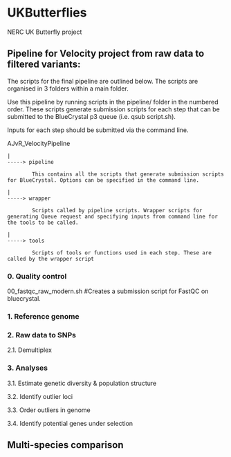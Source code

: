 # UKButterflies
NERC UK Butterfly project


## Pipeline for Velocity project from raw data to filtered variants: 

The scripts for the final pipeline are outlined below. The scripts are organised in 3 folders within a main folder. 

Use this pipeline by running scripts in the pipeline/ folder in the numbered order. These scripts generate submission scripts for 
each step that can be submitted to the BlueCrystal p3 queue (i.e. qsub script.sh). 

Inputs for each step should be submitted via the command line. 


AJvR_VelocityPipeline 
    
    |
    -----> pipeline  
    
            This contains all the scripts that generate submission scripts for BlueCrystal. Options can be specified in the command line. 
    
    |
    -----> wrapper
        
            Scripts called by pipeline scripts. Wrapper scripts for generating Queue request and specifying inputs from command line for                the tools to be called.     
            
    |
    -----> tools
            
            Scripts of tools or functions used in each step. These are called by the wrapper script
   
            
            

### 0. Quality control

00_fastqc_raw_modern.sh #Creates a submission script for FastQC on bluecrystal. 



### 1. Reference genome


### 2. Raw data to SNPs

2.1. Demultiplex 


### 3. Analyses

3.1. Estimate genetic diversity & population structure

3.2. Identify outlier loci 

3.3. Order outliers in genome

3.4. Identify potential genes under selection


## Multi-species comparison


